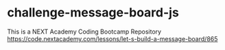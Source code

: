 # challenge-message-board-js
This is a NEXT Academy Coding Bootcamp Repository https://code.nextacademy.com/lessons/let-s-build-a-message-board/865
